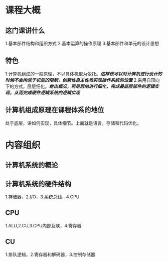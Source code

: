 # 课程大概
## 这门课讲什么
1.基本部件结构和组织方式
2.基本运算的操作原理
3.基本部件和单元的设计思想
## 特色
1.计算机组成的一般原理，不以具体机型为依托。***这样做可以对计算机进行设计的时候不会拘泥于机型的限制，创新性自主性地实现操作系统的设置***
2.采用自顶向下的方式，层层细化。***给出概况，再层层地进行细化，完成最底层部件的逻辑实现，从而完成硬件逻辑系统的逻辑实现***
## 计算机组成原理在课程体系的地位
处于底层，讲如何实现，具体细节。上面就是语言，存储和代码优化。
# 内容组织
## 计算机系统的概论
## 计算机系统的硬件结构
1.存储器，2.I/O，3.系统总线，4.CPU
## CPU
1.ALU,2.CU,3.CPU内部互联，4.寄存器
## CU
1.排队逻辑，2.寄存器和解码器，3.控制存储器
